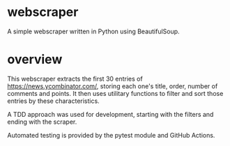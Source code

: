 # webscraper
A simple webscraper written in Python using BeautifulSoup.

# overview
This webscraper extracts the first 30 entries of https://news.ycombinator.com/, storing
each one's title, order, number of comments and points. It then uses utilitary functions
to filter and sort those entries by these characteristics.

A TDD approach was used for development, starting with the filters and ending with the
scraper.

Automated testing is provided by the pytest module and GitHub Actions.


